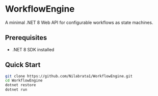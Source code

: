 # WorkflowEngine

A minimal .NET 8 Web API for configurable workflows as state machines.

## Prerequisites
- .NET 8 SDK installed

## Quick Start
```bash
git clone https://github.com/Nilabrata1/WorkflowEngine.git
cd WorkflowEngine
dotnet restore
dotnet run
